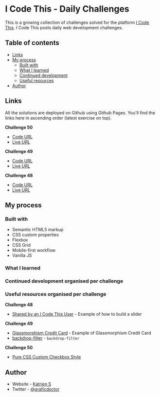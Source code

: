 # I Code This - Daily Challenges

This is a growing collection of challenges solved for the platform [I Code This](https://iCodeThis.com/?ref=Katrien). I Code This posts daily web development challenges.

## Table of contents

- [Links](#links)
- [My process](#my-process)
  - [Built with](#built-with)
  - [What I learned](#what-i-learned)
  - [Continued development](#continued-development)
  - [Useful resources](#useful-resources)
- [Author](#author)

## Links

All the solutions are deployed on Github using Github Pages. You'll find the links here in ascending order (latest exercise on top).

**Challenge 50**

- [Code URL](https://github.com/graficdoctor/i-code-this-daily-challenges/tree/main/050-subscribe-pop-up)
- [Live URL](https://graficdoctor.github.io/i-code-this-daily-challenges/050-subscribe-pop-up)

**Challenge 49**

- [Code URL](https://github.com/graficdoctor/i-code-this-daily-challenges/tree/main/049-glass-profile-card)
- [Live URL](https://graficdoctor.github.io/i-code-this-daily-challenges/049-glass-profile-card)

**Challenge 48**

- [Code URL](https://github.com/graficdoctor/i-code-this-daily-challenges/tree/main/048-member-subscriptions)
- [Live URL](https://graficdoctor.github.io/i-code-this-daily-challenges/048-member-subscriptions)

## My process

### Built with

- Semantic HTML5 markup
- CSS custom properties
- Flexbox
- CSS Grid
- Mobile-first workflow
- Vanilla JS

### What I learned

### Continued development organised per challenge

### Useful resources organised per challenge

**Challenge 48**

- [Shared by an I Code This User](https://icodethis.com/code/630) - Example of how to build a slider

**Challenge 49**

- [Glassmorphism Credit Card](https://codepen.io/ronkeee/pen/KKgJmmz) - Example of Glassmorphism Credit Card
- [backdrop-filter](https://developer.mozilla.org/en-US/docs/Web/CSS/backdrop-filter) - `backdrop-filter`

**Challenge 50**

- [Pure CSS Custom Checkbox Style](https://moderncss.dev/pure-css-custom-checkbox-style/)

## Author

- Website - [Katrien S](https://www.katriens.be)
- Twitter - [@graficdoctor](https://www.twitter.com/graficdoctor)

